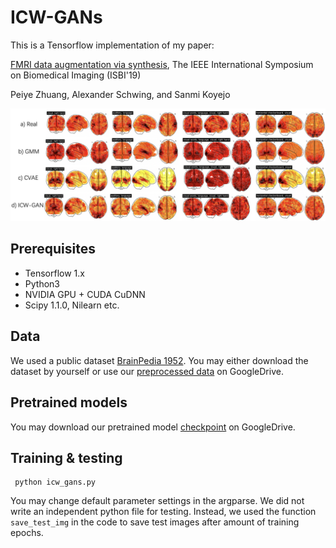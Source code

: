 # ICW-GANs
This is a Tensorflow implementation of my paper:

[FMRI data augmentation via synthesis](https://arxiv.org/abs/1907.06134), The IEEE International Symposium on Biomedical Imaging (ISBI'19)

Peiye Zhuang, Alexander Schwing, and Sanmi Koyejo

![Results](https://github.com/KelestZ/ICW-GANs/blob/master/misc/generated.png)

## Prerequisites

- Tensorflow 1.x
- Python3
- NVIDIA GPU + CUDA CuDNN
- Scipy 1.1.0, Nilearn etc.

## Data

We used a public dataset [BrainPedia 1952](https://neurovault.org/collections/1952/). You may either download the dataset by yourself or use our [preprocessed data](https://drive.google.com/open?id=1nLHZsWR9XFBDIZOob5e_kHq3HV5B_37q) on GoogleDrive.

## Pretrained models

You may download our pretrained model [checkpoint](https://drive.google.com/open?id=1QTj8IOP3kw694k3gSo_HWTfScTafgO05) on GoogleDrive.

## Training & testing

```
 python icw_gans.py
```
You may change default parameter settings in the argparse. We did not write an independent python file for testing. Instead, we used the function `save_test_img` in the code to save test images after amount of training epochs.
